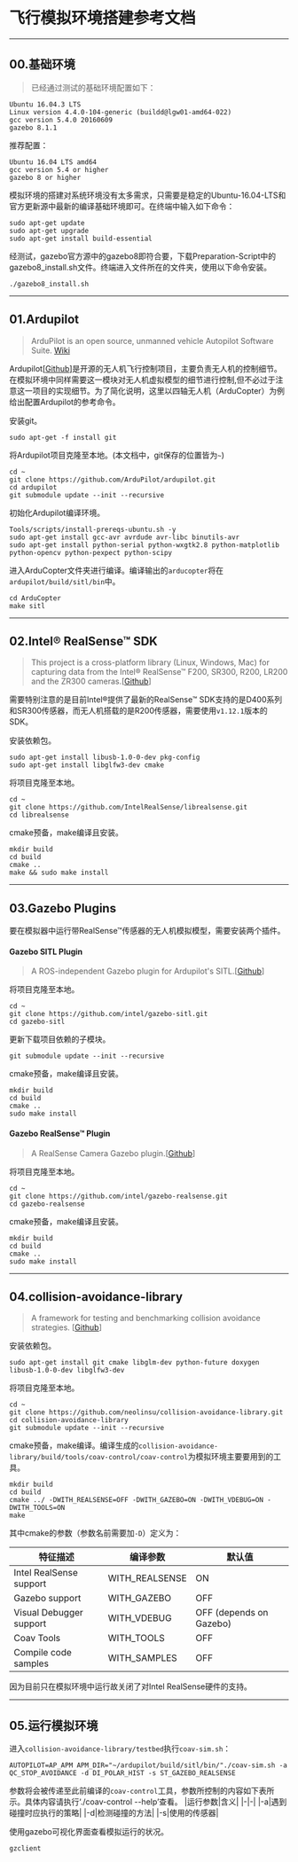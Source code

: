 #  飞行模拟环境搭建参考文档
------------
## 00.基础环境

>已经通过测试的基础环境配置如下：
```
Ubuntu 16.04.3 LTS
Linux version 4.4.0-104-generic (buildd@lgw01-amd64-022)
gcc version 5.4.0 20160609
gazebo 8.1.1
```
推荐配置：
```
Ubuntu 16.04 LTS amd64
gcc version 5.4 or higher
gazebo 8 or higher
```

模拟环境的搭建对系统环境没有太多需求，只需要是稳定的Ubuntu-16.04-LTS和官方更新源中最新的编译基础环境即可。在终端中输入如下命令：
```
sudo apt-get update
sudo apt-get upgrade
sudo apt-get install build-essential
```

经测试，gazebo官方源中的gazebo8即符合要，下载Preparation-Script中的gazebo8_install.sh文件。终端进入文件所在的文件夹，使用以下命令安装。
```
./gazebo8_install.sh
```
----------  

## 01.Ardupilot

>ArduPilot is an open source, unmanned vehicle Autopilot Software Suite. [Wiki](https://en.wikipedia.org/wiki/ArduPilot)

Ardupilot[[Github](https://github.com/ArduPilot/ardupilot)]是开源的无人机飞行控制项目，主要负责无人机的控制细节。在模拟环境中同样需要这一模块对无人机虚拟模型的细节进行控制,但不必过于注意这一项目的实现细节。为了简化说明，这里以四轴无人机（ArduCopter）为例给出配置Ardupilot的参考命令。

安装git。
```
sudo apt-get -f install git
```

将Ardupilot项目克隆至本地。(本文档中，git保存的位置皆为`~`)
```
cd ~
git clone https://github.com/ArduPilot/ardupilot.git
cd ardupilot
git submodule update --init --recursive
```

初始化Ardupilot编译环境。
```
Tools/scripts/install-prereqs-ubuntu.sh -y
sudo apt-get install gcc-avr avrdude avr-libc binutils-avr
sudo apt-get install python-serial python-wxgtk2.8 python-matplotlib python-opencv python-pexpect python-scipy
```

进入ArduCopter文件夹进行编译。编译输出的`arducopter`将在`ardupilot/build/sitl/bin`中。
```
cd ArduCopter
make sitl
```
-------------  

## 02.Intel® RealSense™ SDK

> This project is a cross-platform library (Linux, Windows, Mac) for capturing data from the Intel® RealSense™ F200, SR300, R200, LR200 and the ZR300 cameras.[[Github](https://github.com/IntelRealSense/librealsense/tree/v1.12.1)]

需要特别注意的是目前Intel®提供了最新的RealSense™ SDK支持的是D400系列和SR300传感器，而无人机搭载的是R200传感器，需要使用`v1.12.1`版本的SDK。

安装依赖包。
```
sudo apt-get install libusb-1.0-0-dev pkg-config
sudo apt-get install libglfw3-dev cmake
```

将项目克隆至本地。
```
cd ~
git clone https://github.com/IntelRealSense/librealsense.git
cd librealsense
```

cmake预备，make编译且安装。
```
mkdir build
cd build
cmake ..
make && sudo make install
```
-------------  

## 03.Gazebo Plugins
要在模拟器中运行带RealSense™传感器的无人机模拟模型，需要安装两个插件。  

#### Gazebo SITL Plugin
> A ROS-independent Gazebo plugin for Ardupilot's SITL.[[Github](https://github.com/intel/gazebo-sitl)]

将项目克隆至本地。
```
cd ~
git clone https://github.com/intel/gazebo-sitl.git
cd gazebo-sitl
```

更新下载项目依赖的子模块。
```
git submodule update --init --recursive
```

cmake预备，make编译且安装。
```
mkdir build
cd build
cmake ..
sudo make install
```    

#### Gazebo RealSense™ Plugin
> A RealSense Camera Gazebo plugin.[[Github](https://github.com/intel/gazebo-realsense)]

将项目克隆至本地。
```
cd ~
git clone https://github.com/intel/gazebo-realsense.git
cd gazebo-realsense
```

cmake预备，make编译且安装。
```
mkdir build
cd build
cmake ..
sudo make install
```  
-------------  

## 04.collision-avoidance-library

>A framework for testing and benchmarking collision avoidance strategies. [[Github](https://github.com/neolinsu/collision-avoidance-library)]

安装依赖包。
```
sudo apt-get install git cmake libglm-dev python-future doxygen libusb-1.0-0-dev libglfw3-dev
```

将项目克隆至本地。
```
cd ~
git clone https://github.com/neolinsu/collision-avoidance-library.git
cd collision-avoidance-library
git submodule update --init --recursive
```

cmake预备，make编译。编译生成的`collision-avoidance-library/build/tools/coav-control/coav-control`为模拟环境主要要用到的工具。
```
mkdir build
cd build
cmake ../ -DWITH_REALSENSE=OFF -DWITH_GAZEBO=ON -DWITH_VDEBUG=ON -DWITH_TOOLS=ON
make
```
其中cmake的参数（参数名前需要加`-D`）定义为：  

|特征描述|编译参数|默认值|
|-|-|-|
|Intel RealSense support|WITH_REALSENSE|ON|
|Gazebo support|WITH_GAZEBO|OFF|
|Visual Debugger support|WITH_VDEBUG|OFF (depends on Gazebo)|
|Coav Tools|WITH_TOOLS|OFF|
|Compile code samples|WITH_SAMPLES|OFF|

因为目前只在模拟环境中运行故关闭了对Intel RealSense硬件的支持。

-------------  

## 05.运行模拟环境

进入`collision-avoidance-library/testbed`执行`coav-sim.sh`：
```
AUTOPILOT=AP_APM APM_DIR="~/ardupilot/build/sitl/bin/"./coav-sim.sh -a QC_STOP_AVOIDANCE -d DI_POLAR_HIST -s ST_GAZEBO_REALSENSE
```
参数将会被传递至此前编译的`coav-control`工具，参数所控制的内容如下表所示。具体内容请执行‘./coav-control --help’查看。
|运行参数|含义|
|-|-|
|-a|遇到碰撞时应执行的策略|
|-d|检测碰撞的方法|
|-s|使用的传感器|

使用gazebo可视化界面查看模拟运行的状况。
```
gzclient
```

